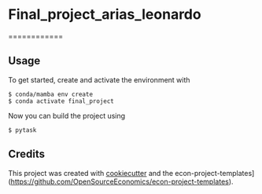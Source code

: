 # Final_project_arias_leonardo 
============

## Usage

To get started, create and activate the environment with

```console
$ conda/mamba env create
$ conda activate final_project
```
Now you can build the project using

```console
$ pytask
```

## Credits

This project was created with [cookiecutter](https://github.com/audreyr/cookiecutter)
and the
econ-project-templates](https://github.com/OpenSourceEconomics/econ-project-templates).
